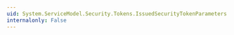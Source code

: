 ```yaml
---
uid: System.ServiceModel.Security.Tokens.IssuedSecurityTokenParameters.IssuerMetadataAddress
internalonly: False
---
```

